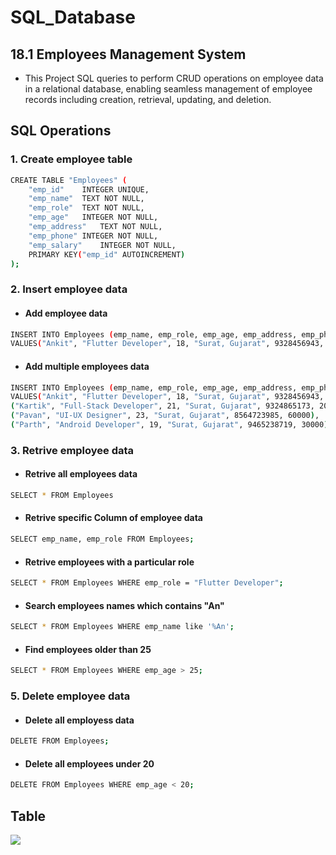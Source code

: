 # SQL_Database

## 18.1 Employees Management System

-  This Project SQL queries to perform CRUD operations on employee data in a relational database, enabling seamless management of employee records including creation, retrieval, updating, and deletion.

## SQL Operations
### 1. Create employee table

```bash
CREATE TABLE "Employees" (
	"emp_id"	INTEGER UNIQUE,
	"emp_name"	TEXT NOT NULL,
	"emp_role"	TEXT NOT NULL,
	"emp_age"	INTEGER NOT NULL,
	"emp_address"	TEXT NOT NULL,
	"emp_phone"	INTEGER NOT NULL,
	"emp_salary"	INTEGER NOT NULL,
	PRIMARY KEY("emp_id" AUTOINCREMENT)
);
```

### 2. Insert employee data
- #### Add employee data

```bash
INSERT INTO Employees (emp_name, emp_role, emp_age, emp_address, emp_phone)
VALUES("Ankit", "Flutter Developer", 18, "Surat, Gujarat", 9328456943, 30000);
```

- #### Add multiple employees data

```bash
INSERT INTO Employees (emp_name, emp_role, emp_age, emp_address, emp_phone) 
VALUES("Ankit", "Flutter Developer", 18, "Surat, Gujarat", 9328456943, 40000),
("Kartik", "Full-Stack Developer", 21, "Surat, Gujarat", 9324865173, 20000),
("Pavan", "UI-UX Designer", 23, "Surat, Gujarat", 8564723985, 60000),
("Parth", "Android Developer", 19, "Surat, Gujarat", 9465238719, 30000);
```

### 3. Retrive employee data
- #### Retrive all employees data

```bash
SELECT * FROM Employees
```

- #### Retrive specific Column of employee data

```bash
SELECT emp_name, emp_role FROM Employees;
```

- #### Retrive employees with a particular role
  
```bash
SELECT * FROM Employees WHERE emp_role = "Flutter Developer";
```

- #### Search employees names which contains "An"
```bash
SELECT * FROM Employees WHERE emp_name like '%An';
```

- #### Find employees older than 25
```bash
SELECT * FROM Employees WHERE emp_age > 25;
```

### 5. Delete employee data

- #### Delete all employess data
```bash
DELETE FROM Employees;
```

- #### Delete all employees under 20
```bash
DELETE FROM Employees WHERE emp_age < 20;
```

## Table
<img src="https://github.com/user-attachments/assets/36a3909c-e6a7-49f7-980c-70eb840b80f9"/>
